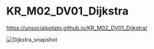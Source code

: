 # KR_M02_DV01_Dijkstra
https://unsocialpotato.github.io/KR_M02_DV01_Dijkstra/

![Dijkstra_snapshot](https://user-images.githubusercontent.com/77808182/235835435-b36227ee-3bdf-4639-9984-4c5321cad733.png)
